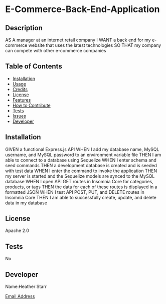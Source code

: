 # E-Commerce-Back-End-Application

  ## Description
AS A manager at an internet retail company
I WANT a back end for my e-commerce website that uses the latest technologies
SO THAT my company can compete with other e-commerce companies
  
  ## Table of Contents
  
  - [Installation](#installation)
  - [Usage](#usage)
  - [Credits](#credits)
  - [License](#license)
  - [Features](#features)
  - [How to Contribute](#how-to-contribute)
  - [Tests](#tests)
  - [Issues](#issues)
  - [Developer](#developer)
  
  ## Installation
  GIVEN a functional Express.js API
WHEN I add my database name, MySQL username, and MySQL password to an environment variable file
THEN I am able to connect to a database using Sequelize
WHEN I enter schema and seed commands
THEN a development database is created and is seeded with test data
WHEN I enter the command to invoke the application
THEN my server is started and the Sequelize models are synced to the MySQL database
WHEN I open API GET routes in Insomnia Core for categories, products, or tags
THEN the data for each of these routes is displayed in a formatted JSON
WHEN I test API POST, PUT, and DELETE routes in Insomnia Core
THEN I am able to successfully create, update, and delete data in my database
  

  
  
  ## License
  Apache 2.0
  

  ## Tests
  No

  ## Developer
  Name:Heather Starr

  [Email Address](mailto:Starr.heather1@yahoo.com)

  
